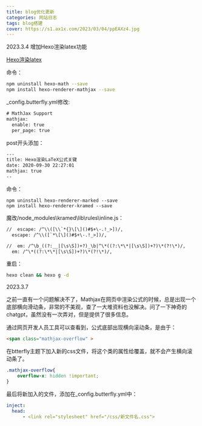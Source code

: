 ```yaml
---
title: blog优化更新
categories: 网站日志
tags: blog搭建
cover: https://s1.ax1x.com/2023/03/04/ppEAXz4.jpg
---
```

2023.3.4
增加Hexo渲染latex功能

[Hexo渲染latex](https://www.jianshu.com/p/9b9c241146bc)

命令：
```BASH
npm uninstall hexo-math --save
npm install hexo-renderer-mathjax --save
```
_config.butterfly.yml修改:
```txt
# MathJax Support
mathjax:
  enable: true
  per_page: true
```
post开头添加：
```txt
---
title: Hexo渲染LaTeX公式关键
date: 2020-09-30 22:27:01
mathjax: true
--
```

命令：
```
npm uninstall hexo-renderer-marked --save
npm install hexo-renderer-kramed --save
```
魔改/node_modules\kramed\lib\rules\inline.js：
```txt
//  escape: /^\\([\\`*{}\[\]()#$+\-.!_>])/,
  escape: /^\\([`*\[\]()#$+\-.!_>])/,
```
```txt
//  em: /^\b_((?:__|[\s\S])+?)_\b|^\*((?:\*\*|[\s\S])+?)\*(?!\*)/,
  em: /^\*((?:\*\*|[\s\S])+?)\*(?!\*)/,
```
重启：
```BASH
hexo clean && hexo g -d
```

2023.3.7

之前一直有一个问题解决不了，Mathjax在网页中渲染公式的时候，总是出现一个底部横向滑动条，非常的不美观，查了一大堆资料也没解决。问了一下神奇的chatgpt，虽然没有一次弄对，但是提供了很多信息。

通过网页开发人员工具可以查看到，公式底部出现横向滚动条，是由于：
```html
<span class="mathjax-overflow" >
```

在btterfly主题下加入新的css文件，将这个类的属性给覆盖，就不会产生横向滚动条了。
```css
.mathjax-overflow{
    overflow-x: hidden !important;
}
```
最后将新加入的文件，添加在_config.butterfly.yml中：
```yml
inject:
  head:
      - <link rel="stylesheet" href="/css/新文件名.css">
```
